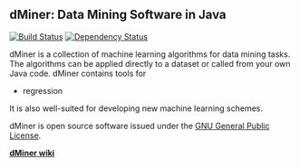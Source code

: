 **dMiner: Data Mining Software in Java**
---------------------------------------

[![Build Status](https://travis-ci.org/DataMinerOpenSource/dMiner.svg?branch=master)](https://travis-ci.org/DataMinerOpenSource/dMiner) [![Dependency Status](https://www.versioneye.com/user/projects/55ebe626211c6b001f000f67/badge.svg?style=flat)](https://www.versioneye.com/user/projects/55ebe626211c6b001f000f67)

dMiner is a collection of machine learning algorithms for data mining tasks. 
The algorithms can be applied directly to a dataset or called from your own Java code.
dMiner contains tools for

 * regression
 
It is also well-suited for developing new machine learning schemes.

dMiner is open source software issued under the [GNU General Public License](http://www.gnu.org/licenses/old-licenses/lgpl-2.1.html).

[**dMiner wiki**](https://github.com/MEZk/dMiner/wiki)
